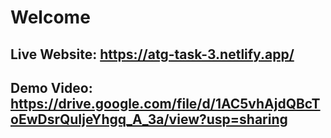 # Welcome

## Live Website: https://atg-task-3.netlify.app/

## Demo Video: https://drive.google.com/file/d/1AC5vhAjdQBcToEwDsrQuIjeYhgq_A_3a/view?usp=sharing
